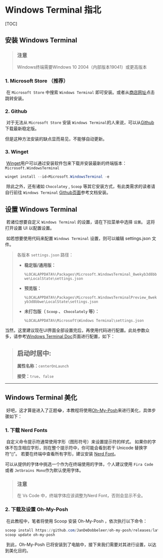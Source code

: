 # Windows Terminal 指北

[TOC]

## 安装 Windows Terminal

> ### 注意
>
> Windows终端需要Windows 10 2004（内部版本19041）或更高版本

### 1. Microsoft Store （推荐）

​	在 `Microsoft Store` 中搜索 `Windows Terminal` 即可安装。或者从[商店网址](https://aka.ms/terminal)点击跳转安装。

### 2. Github

​	对于无法从 `Microsoft Store` 安装 `Windows Terminal`的人来说，可以从[Github](https://github.com/microsoft/terminal/releases/latest)下载最新稳定版。

但是这种方法安装的缺点显而易见，不能够自动更新。

### 3. Winget

​	[Winget](https://github.com/microsoft/winget-cli)用户可以通过安装软件包来下载并安装最新的终端版本：`Microsoft.WindowsTerminal`

``` powershell
winget install --id=Microsoft.WindowsTerminal -e
```

​	除此之外，还有诸如 `Chocolatey` , `Scoop` 等其它安装方式，有此类需求的读者请自行前往 `Windows Terminal` [Github页面](https://github.com/microsoft/terminal#other-install-methods)参考文档安装。

## 设置 Windows Terminal

​	若诸位想要自定义 `Windows Terminal` 的设置，请在下拉菜单中选择 `设置`。 这将打开设置 UI 以配置设置。

​	如若想要使用代码来配置 `Windows Terminal` 设置，则可以编辑 settings.json 文件。

> 各版本 `settings.json` 路径：
>
> + **稳定版/通用版：**
>
>     `%LOCALAPPDATA%\Packages\Microsoft.WindowsTerminal_8wekyb3d8bbwe\LocalState\settings.json`
>
> + **预览版：**
>
>     `%LOCALAPPDATA%\Packages\Microsoft.WindowsTerminalPreview_8wekyb3d8bbwe\LocalState\settings.json`
>
> + **未打包版（ `Scoop` 、 `Chocolately` 等）：**
>
>     `%LOCALAPPDATA%\Microsoft\Windows Terminal\settings.json`

​	当然，这里建议现在UI界面全部设置完后，再使用代码进行配置。此处参数众多，请参考[Windows Terminal Doc](https://docs.microsoft.com/zh-cn/windows/terminal/customize-settings/startup)页面进行配置，如下：

> ## 启动时居中:
>
> **属性名称：**`centerOnLaunch`
>
> **接受：**`true`、`false`

---

## Windows Terminal 美化

​	好吧，这才算是进入了正题😂，本教程将使用[Oh-My-Posh](https://ohmyposh.dev/docs)来进行美化，具体步骤如下：

### 1. 下载 Nerd Fonts

​	自定义命令提示符通常使用字形（图形符号）来设置提示符的样式。 如果你的字体不包含相应字形，则在整个提示符中，你可能会看到若干 Unicode 替换字符“▯”。 若要在终端中查看所有字形，建议安装 [Nerd Font](https://www.nerdfonts.com/font-downloads)。	

可以从提供的字体中挑选一个作为在终端使用的字体，个人建议使用 `Fira Code` 或者 `Jetbrains Mono`作为默认使用字体。

> ### 注意
>
> 在 Vs Code 中，终端字体应该调整为Nerd Font，否则会显示不全。

### 2. 下载及设置 Oh-My-Posh

​	在此教程中，笔者将使用 Scoop 安装 Oh-My-Posh ，依次执行以下命令：

``` Powershell
scoop install https://github.com/JanDeDobbeleer/oh-my-posh/releases/latest/download/oh-my-posh.json
scoop update oh-my-posh
```

​	到此，Oh-My-Posh 已将安装到了电脑中，接下来我们需要对其进行设置，以达到美化目的。

